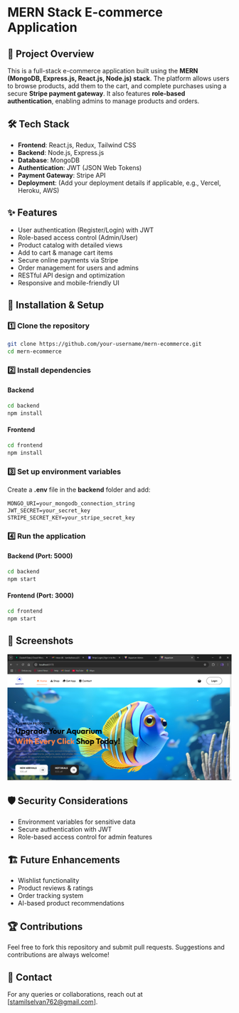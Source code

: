 # MERN Stack E-commerce Application

## 📌 Project Overview
This is a full-stack e-commerce application built using the **MERN (MongoDB, Express.js, React.js, Node.js) stack**. The platform allows users to browse products, add them to the cart, and complete purchases using a secure **Stripe payment gateway**. It also features **role-based authentication**, enabling admins to manage products and orders.

## 🛠️ Tech Stack
- **Frontend**: React.js, Redux, Tailwind CSS
- **Backend**: Node.js, Express.js
- **Database**: MongoDB
- **Authentication**: JWT (JSON Web Tokens)
- **Payment Gateway**: Stripe API
- **Deployment**: (Add your deployment details if applicable, e.g., Vercel, Heroku, AWS)

## ✨ Features
- User authentication (Register/Login) with JWT
- Role-based access control (Admin/User)
- Product catalog with detailed views
- Add to cart & manage cart items
- Secure online payments via Stripe
- Order management for users and admins
- RESTful API design and optimization
- Responsive and mobile-friendly UI

## 🚀 Installation & Setup

### 1️⃣ Clone the repository
```sh
git clone https://github.com/your-username/mern-ecommerce.git
cd mern-ecommerce
```

### 2️⃣ Install dependencies
#### Backend
```sh
cd backend
npm install
```
#### Frontend
```sh
cd frontend
npm install
```

### 3️⃣ Set up environment variables
Create a **.env** file in the **backend** folder and add:
```env
MONGO_URI=your_mongodb_connection_string
JWT_SECRET=your_secret_key
STRIPE_SECRET_KEY=your_stripe_secret_key
```

### 4️⃣ Run the application
#### Backend (Port: 5000)
```sh
cd backend
npm start
```
#### Frontend (Port: 3000)
```sh
cd frontend
npm start
```

## 📸 Screenshots
![Front Page](screenshort/out-1.png)

## 🛡️ Security Considerations
- Environment variables for sensitive data
- Secure authentication with JWT
- Role-based access control for admin features

## 🏗️ Future Enhancements
- Wishlist functionality
- Product reviews & ratings
- Order tracking system
- AI-based product recommendations

## 🏆 Contributions
Feel free to fork this repository and submit pull requests. Suggestions and contributions are always welcome!

## 📩 Contact
For any queries or collaborations, reach out at [stamilselvan762@gmail.com].


